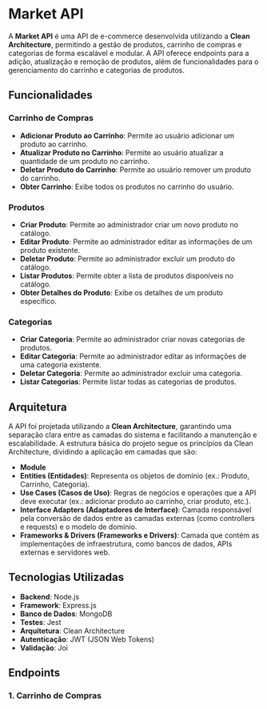 # Market API

A **Market API** é uma API de e-commerce desenvolvida utilizando a **Clean Architecture**, permitindo a gestão de produtos, carrinho de compras e categorias de forma escalável e modular. A API oferece endpoints para a adição, atualização e remoção de produtos, além de funcionalidades para o gerenciamento do carrinho e categorias de produtos.

## Funcionalidades

### Carrinho de Compras
- **Adicionar Produto ao Carrinho**: Permite ao usuário adicionar um produto ao carrinho.
- **Atualizar Produto no Carrinho**: Permite ao usuário atualizar a quantidade de um produto no carrinho.
- **Deletar Produto do Carrinho**: Permite ao usuário remover um produto do carrinho.
- **Obter Carrinho**: Exibe todos os produtos no carrinho do usuário.

### Produtos
- **Criar Produto**: Permite ao administrador criar um novo produto no catálogo.
- **Editar Produto**: Permite ao administrador editar as informações de um produto existente.
- **Deletar Produto**: Permite ao administrador excluir um produto do catálogo.
- **Listar Produtos**: Permite obter a lista de produtos disponíveis no catálogo.
- **Obter Detalhes do Produto**: Exibe os detalhes de um produto específico.

### Categorias
- **Criar Categoria**: Permite ao administrador criar novas categorias de produtos.
- **Editar Categoria**: Permite ao administrador editar as informações de uma categoria existente.
- **Deletar Categoria**: Permite ao administrador excluir uma categoria.
- **Listar Categorias**: Permite listar todas as categorias de produtos.

## Arquitetura

A API foi projetada utilizando a **Clean Architecture**, garantindo uma separação clara entre as camadas do sistema e facilitando a manutenção e escalabilidade. A estrutura básica do projeto segue os princípios da Clean Architecture, dividindo a aplicação em camadas que são:

- **Module**
- **Entities (Entidades)**: Representa os objetos de domínio (ex.: Produto, Carrinho, Categoria).
- **Use Cases (Casos de Uso)**: Regras de negócios e operações que a API deve executar (ex.: adicionar produto ao carrinho, criar produto, etc.).
- **Interface Adapters (Adaptadores de Interface)**: Camada responsável pela conversão de dados entre as camadas externas (como controllers e requests) e o modelo de domínio.
- **Frameworks & Drivers (Frameworks e Drivers)**: Camada que contém as implementações de infraestrutura, como bancos de dados, APIs externas e servidores web.

## Tecnologias Utilizadas

- **Backend**: Node.js
- **Framework**: Express.js
- **Banco de Dados**: MongoDB
- **Testes**: Jest
- **Arquitetura**: Clean Architecture
- **Autenticação**: JWT (JSON Web Tokens)
- **Validação**: Joi

## Endpoints

### 1. **Carrinho de Compras**
